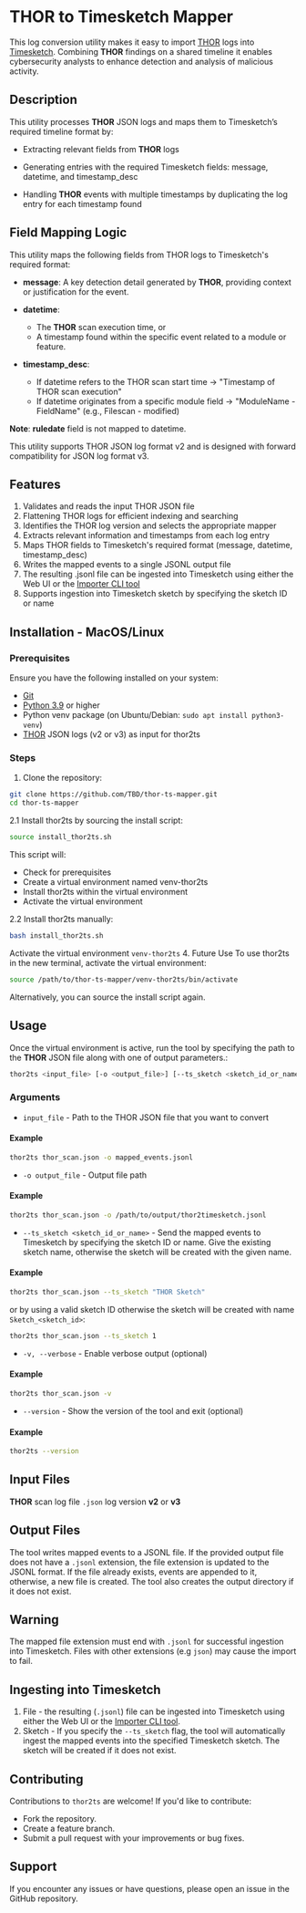 # THOR to Timesketch Mapper
This log conversion utility makes it easy to import [THOR](https://www.nextron-systems.com/thor/) logs into [Timesketch](https://timesketch.org/). Combining **THOR** findings on a shared timeline it enables cybersecurity analysts to enhance detection and analysis of malicious activity.
## Description
This utility processes **THOR** JSON logs and maps them to Timesketch’s required timeline format by:

* Extracting relevant fields from **THOR** logs

* Generating entries with the required Timesketch fields: message, datetime, and timestamp_desc

* Handling **THOR** events with multiple timestamps by duplicating the log entry for each timestamp found
## Field Mapping Logic
This utility maps the following fields from THOR logs to Timesketch's required format:

* **message**: A key detection detail generated by **THOR**, providing context or justification for the event.

* **datetime**:
  * The **THOR** scan execution time, or
  * A timestamp found within the specific event related to a module or feature.

* **timestamp_desc**:
  * If datetime refers to the THOR scan start time → "Timestamp of THOR scan execution"
  * If datetime originates from a specific module field → "ModuleName - FieldName" (e.g., Filescan - modified)

**Note**: **ruledate** field is not mapped to datetime.

This utility supports THOR JSON log format v2 and is designed with forward compatibility for JSON log format v3.
## Features

1. Validates and reads the input THOR JSON file
2. Flattening THOR logs for efficient indexing and searching
3. Identifies the THOR log version and selects the appropriate mapper
4. Extracts relevant information and timestamps from each log entry
5. Maps THOR fields to Timesketch's required format (message, datetime, timestamp_desc)
6. Writes the mapped events to a single JSONL output file
7. The resulting .jsonl file can be ingested into Timesketch using either the Web UI or the [Importer CLI tool](https://timesketch.org/guides/user/cli-client/)
8. Supports ingestion into Timesketch sketch by specifying the sketch ID or name

## Installation - MacOS/Linux
### Prerequisites
Ensure you have the following installed on your system:
* [Git](https://git-scm.com/downloads)
* [Python 3.9](https://www.python.org/downloads/) or higher
* Python venv package (on Ubuntu/Debian: `sudo apt install python3-venv`)
* [THOR](https://www.nextron-systems.com/thor/) JSON logs (v2 or v3) as input for thor2ts
### Steps
1. Clone the repository:
```bash
git clone https://github.com/TBD/thor-ts-mapper.git
cd thor-ts-mapper
```
2.1 Install thor2ts by sourcing the install script:
```bash
source install_thor2ts.sh
```
This script will:

* Check for prerequisites
* Create a virtual environment named venv-thor2ts
* Install thor2ts within the virtual environment
* Activate the virtual environment

2.2 Install thor2ts manually:
```bash
bash install_thor2ts.sh
```
Activate the virtual environment `venv-thor2ts`
4. Future Use
To use thor2ts in the new terminal, activate the virtual environment:
```bash
source /path/to/thor-ts-mapper/venv-thor2ts/bin/activate
```
Alternatively, you can source the install script again.
## Usage
Once the virtual environment is active, run the tool by specifying the path to the **THOR** JSON file along with one of output parameters.:

```bash
thor2ts <input_file> [-o <output_file>] [--ts_sketch <sketch_id_or_name>] [-v]
```

### Arguments
* `input_file` - Path to the THOR JSON file that you want to convert
#### Example
```bash
thor2ts thor_scan.json -o mapped_events.jsonl
```
* `-o output_file` - Output file path
#### Example
```bash
thor2ts thor_scan.json -o /path/to/output/thor2timesketch.jsonl
```
* `--ts_sketch <sketch_id_or_name>` - Send the mapped events to Timesketch by specifying the sketch ID or name.
Give the existing sketch name, otherwise the sketch will be created with the given name.
#### Example
```bash
thor2ts thor_scan.json --ts_sketch "THOR Sketch"
```
or by using a valid sketch ID otherwise the sketch will be created with name `Sketch_<sketch_id>`:
```bash
thor2ts thor_scan.json --ts_sketch 1
```
* `-v, --verbose` - Enable verbose output (optional)
#### Example
```bash
thor2ts thor_scan.json -v
```
* `--version` - Show the version of the tool and exit (optional)
#### Example
```bash
thor2ts --version
```

## Input Files
**THOR** scan log file `.json` log version **v2** or **v3**

## Output Files
The tool writes mapped events to a JSONL file. If the provided output file does not have a `.jsonl` extension, the file extension is updated to the JSONL format. If the file already exists, events are appended to it, otherwise, a new file is created. The tool also creates the output directory if it does not exist.
## Warning
The mapped file extension must end with `.jsonl` for successful ingestion into Timesketch. Files with other extensions (e.g `json`) may cause the import to fail.
## Ingesting into Timesketch
1. File - the resulting (`.jsonl`) file can be ingested into Timesketch using either the Web UI or the [Importer CLI tool](https://timesketch.org/guides/user/cli-client/).
2. Sketch - If you specify the `--ts_sketch` flag, the tool will automatically ingest the mapped events into the specified Timesketch sketch. The sketch will be created if it does not exist.
## Contributing
Contributions to `thor2ts` are welcome! If you'd like to contribute:
* Fork the repository.
* Create a feature branch.
* Submit a pull request with your improvements or bug fixes.

## Support
If you encounter any issues or have questions, please open an issue in the GitHub repository.